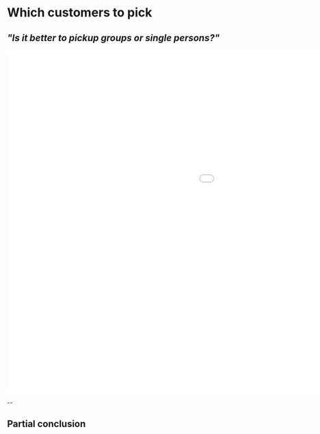 # Which customers to pick

## *"Is it better to pickup groups or single persons?"*

<iframe src="images/price_pr_passengers.html" 
        sandbox="allow-same-origin allow-scripts" 
        width="1500" 
        height="800" 
        scrolling="no" 
        seamless="seamless" 
        frameborder="0">
        </iframe>


--


## Partial conclusion
